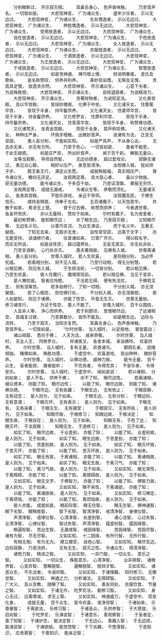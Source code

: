 <!-- { "loadSidebar": true } -->
　　分别眼断过，　开示寂灭相。
　　耳鼻舌身心，　色声香味触，
　　乃至音声名，　一切皆如是。
　　大悲现神变，　广为诸众生，
　　盛年少壮者，　示以无边过。
　　大悲现神变，　广为诸众生，
　　生处憍逸者，　示以无边过。
　　大悲现神变，　广为诸众生，
　　种姓憍逸者，　示以无边过。
　　大悲现神变，　广为诸众生，
　　受用放逸者，　示以无边过。
　　大悲现神变，　广为诸众生，
　　自在放逸者，　示以无边过。
　　大悲现神变，　广为诸众生，
　　于色放逸者，　示以无边过。
　　大悲现神变，　广为诸众生，
　　女人放逸者，　示以无边过。
　　大悲现神变，　广为诸众生，
　　衣服放逸者，　示以无边过。
　　大悲现神变，　广为诸众生，
　　于酒放逸者，　示以无边过。
　　大悲现神变，　广为诸众生，
　　为王放逸者，　示以无边过。
　　大悲现神变，　广为诸众生，
　　于戒放逸者，　示以无边过。
　　大悲现神变，　广为诸众生，
　　智慧放逸者，　示以无边过。
　　如是觉神通，　禅巧增上慢，
　　财说明眷属，　音乐及歌咏，
　　是名称赞叹，　供养并利养。
　　美妙诳谄憍，　无惭及无愧，
　　贡高具足慢，　放逸贪亦然。
　　大悲现神变，　开示诸众生，
　　心意下劣者，　为说殊胜想。
　　大悲现神变，　开示诸众生，
　　自轻退屈者，　为说精进力。
　　大悲现神变，　开示诸众生，
　　贪著财物者，　为说知足法。
　　又化香宫殿，　及以华宫殿，
　　皆挟妙楼阁，　化佛于中坐。
　　又化诸天女，　住薝葡华宫，
　　皆现于半身，　持华鬘供养。
　　又化诸天女，　住婆师华宫，
　　皆现于半身，　持金鬘供养。
　　又化修罗女，　住摩利华宫，
　　皆现于半身，　持华鬘供养。
　　又化诸天女，　住青莲华宫，
　　皆现于半身，　称赞佛功德。
　　又化诸梵天，　坐真金宫殿，
　　而现于全身，　慈声称叹佛。
　　又化诸天女，　种种庄严身，
　　环佩牙樘触，　出微妙音声。
　　说诸有为法，　迁变无坚固，
　　愚人妄分别，　不能如实知。
　　如是严具声，　不从身心出，
　　无去亦无来，　亦无有方所。
　　乃至于色心，　一切皆如是，
　　愚者不能思，　于此生疑惑。
　　如是庄严具，　所出妙音声，
　　闻于百千刹，　解脱无量众。
　　汝等当观察，　导师自然智，
　　无边功德身，　超过爱戏论。
　　寂静无诸过，　离见治心翳，
　　相好以庄严，　身意皆清净。
　　汝观佛入城，　犹如师子步，
　　鹅王象王行，　满足众生愿。
　　成就殊胜福，　真实相庄严，
　　普令诸众生，　瞻仰无厌足。
　　汝观两足尊，　具大慈心者，
　　虽以少物施，　获无量功德。
　　能令诸众生，　于多百千劫，
　　乃至证涅槃，　果报无穷尽。
　　汝观两足尊，　成就无漏戒，
　　令诸众生等，　恭敬而顶礼。
　　无量诸天众，　各舍其宫殿，
　　不耽乐游戏，　亲近于导师。
　　汝观魔及民，　于佛生信乐，
　　咸持金柄扇，　侍奉于左右。
　　五百诸魔子，　以天悦意华，
　　共散于如来，　希求无上慧。
　　曾于过去佛，　称赞而供养；
　　今者遇世尊，　各各怀欣庆，
　　亦以无量辩，　赞叹于如来。
　　尔时有魔子，　名为舍爱者，
　　最初称赞佛，　能知眼尽边；
　　亦了眼生边，　乃至寂灭相；
　　又知眼尽等，　无边名义句。
　　以善巧言词，　为众生演说，
　　而于名义中，　无著无疑惑。
　　了知无去来，　无取亦无舍，
　　自性常空寂，　远离于文字；
　　亦无能受持，　读诵修行者，
　　往昔诸如来，　已曾广开示。
　　得以假名字，　而实无所说，
　　如是自性空，　超过蕴界处，
　　无妄无真实，　亦无处非处，
　　乃至言语断，　心行处亦灭。
　　愚夫著相故，　见佛有入城，
　　世尊离诸相，　愚人妄分别。
　　世尊入城时，　若人生欢喜，
　　是则相分别，　当必怀忧戚。
　　若离相分别，　则不见入城，
　　乃至行动相，　得无分别慧。
　　若以相见佛，　则见有入城，
　　于生转法轮，　一切皆分别。
　　若以相见佛，　乃至生欢喜，
　　彼人住魔行，　魔境常现前。
　　若以相见佛，　当见于变异，
　　是人懒忧戚，　智者应怜愍。
　　于法若见得，　便有失法忧，
　　于佛若见生，　则有涅槃苦。
　　若多劫修行，　了知一切相，
　　不分别入城，　亦无涅槃想。
　　若了心相空，　则住佛行处，
　　不分别入城，　亦无涅槃想。
　　若人如是知，　则见于诸佛，
　　亦能了性空，　毕竟无生灭。
　　世尊无量劫，　修习诸苦行，
　　为证于性空，　愚人不能了。
　　世尊入城时，　百千众围绕，
　　人及非人等，　净心而供养。
　　若于刹那顷，　思惟眼尽边，
　　了达诸相空，　其福复过彼，
　　乃至算数分，　皆所不能及。
　　如是眼生边，　边际与流转，
　　乃至于寂灭，　当知亦复然。
　　耳鼻舌身心，　色声香味触，
　　乃至音声名，　一切皆如是。
　　“尔时世尊，　当入城时，　以足按地，　普皆震动；
　　诸山倾靡，　悉向于佛；　人天为法，　咸来恭敬。
　　尔时世尊，　当入城时，　天主人王，　阿修罗众，
　　并诸夜叉，　各舍本城，　来诣佛所，　欢喜供养。
　　尔时世尊，　当入城时，　复有无量，　异类诸鸟，
　　鹦鹉孔雀，　迦陵频伽，　睹佛如来，　殊胜功德，
　　于虚空中，　欢喜游戏，　皆出种种，　微妙音声。
　　尔时世尊，　当入城时，　以佛功德，　威神力故，
　　能令无量，　百千众生，　盲者能视，　聋者能听；
　　不完具者，　令得完具；　不安乐者，　令得安乐。
　　尔时世尊，　当入城时，　于虚空中，　闻如是说：
　　若以诸相，　分别如来；　是人不名，　供养于佛；
　　亦不了知，　眼尽边性。
　　若离诸相，　植众德本，　则能了知，　眼尽边性；
　　以能了知，　眼尽边故，　则能了知，　诸佛功德。
　　于眼尽边，　无有执藏；　于眼生边，　无有依止；
　　于眼寂静，　无有动念；　是人则为，　见于如来。
　　于眼生边，　无有分别；　于眼边际，　无有意谓；
　　于眼灭坏，　无有表示；　是人则为，　见于如来。
　　于眼无有，　无有染著；　于眼无生，　无有摄受；
　　于眼寂灭，　无有所执；　是人则为，　见于如来。
　　知眼尽故，　于根修习；　知眼边故，　于根决定；
　　知眼生故，　于根自在；　是人则为，　见于如来。
　　知眼无有，　于色了达；　知眼灭坏，　于法观察；
　　知眼无生，　于道修习；　是人则为，　见于如来。
　　如实了知，　眼尽边故，　于业差别，　亦能了知；
　　以能了知，　业差别故，　是人则为，　见于如来。
　　如实了知，　眼生边故，　于苦差别，　亦能了知；
　　以能了知，　苦差别故，　是人则为，　见于如来。
　　如实了知，　眼灭坏故，　于苦灭坏，　亦能了知；
　　以能了知，　苦灭坏故，　是人则为，　见于如来。
　　如实了知，　眼无有故，　于离诸相，　亦能了知；
　　以能了知，　离诸相故，　是人则为，　见于如来。
　　如实了知，　眼无生故，　于离习气，　亦能了知；
　　以能了知，　离习气故，　是人则为，　见于如来。
　　又如实知，　眼无常性，　于离障碍，　亦能了知；
　　以能了知，　离障碍故，　是人则为，　见于如来。
　　又如实知，　眼无文字，　于佛智力，　亦能了知；
　　以能了知，　佛智力故，　是人则为，　见于如来。
　　又如实知，　眼不来性，　于离诸欲，　亦能了知；
　　以能了知，　离诸欲故，　是人则为，　见于如来。
　　又如实知，　修习禅定，　于离烦恼，　亦能了知；
　　以能了知，　离烦恼故，　是人则为，　见于如来。
　　彼人亦能，　成就如是，　眼前际智，　眼无住智，
　　眼无生智，　佛神通智，　眼下劣智，　眼殊胜智，
　　智下劣智，　智清净智，　戒清净智，　身律仪智，
　　声清净智，　语律仪智，　心清净智，　处差别智，
　　诸心法智，　心过失智，　业清净智，　心律仪智，
　　智过失智，　声清净智，　蕴差别智，　蕴因缘智，
　　眼遍知智，　苦出生智，　无漏戒智，　戒因缘智，
　　苦因缘智，　苦因尽智，　诸有为智，　尽无尽智。
　　又如实知，　十二因缘，　有所行智，　无所行智，
　　有相无相，　有为无为，　建立摄受，　自他心智。
　　又如实知，　眼尽生边，　边际寂静，　乃至流转，
　　无有无生，　寂灭之性。　令诸众生，　得清净智，
　　诸势力智，　精进之智。
　　又如实知，　一异门智，　一切众生，　意乐之智。
　　又如实知，　一切众生，　殊胜意乐，　心清净智，
　　业异熟智，　诸根界智，　心变异智，　慧解脱智，
　　遍解脱智，　胜辩才智。
　　又如实知，　诸恶众生，　不乐法者，　令渴仰智。
　　又如实知，　于诸理趣，　知时修习，　无懈怠智。
　　又如实知，　神通之力，　分析诸法，　无障碍智。
　　又如实知，　于广大义，　及以言教，　随解了智。
　　又如实知，　善友同处，　衣服饮食，　节量之智。
　　又如实知，　于诸无作，　陀罗尼法，　勤修习智。
　　又如实知，　身心无过，　远离增减，　求无上智。
　　又如实知，　神通威力，　于虚空中，　现变化身，
　　成就无量，　百千众生，　皆令欢喜，　发净信智；
　　于诸如来，　乐尊重智；　于离欲法，　乐修习智；
　　于诸圣众，　乐供养智；　于大菩提，　乐回向智；
　　于陀罗尼，　乐演说智；　于诸意乐，　善观察智；
　　于圣者定，　善了知智；　于诸护念，　能决定智；
　　于无边心，　善趣入智；　于无边颂，　能演说智；
　　于诸欲结，　能觉悟智；　于下劣趣，　不堕落智，
　　于恶知识，　应舍离智；　于善知识，　能亲近智；
